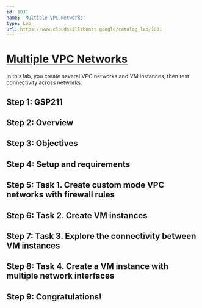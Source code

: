 ```yaml
---
id: 1031
name: 'Multiple VPC Networks'
type: Lab
url: https://www.cloudskillsboost.google/catalog_lab/1031
---
```


# [Multiple VPC Networks](https://www.cloudskillsboost.google/catalog_lab/1031)

In this lab, you create several VPC networks and VM instances, then test connectivity across networks.

## Step 1: GSP211

## Step 2: Overview

## Step 3: Objectives

## Step 4: Setup and requirements

## Step 5: Task 1. Create custom mode VPC networks with firewall rules

## Step 6: Task 2. Create VM instances

## Step 7: Task 3. Explore the connectivity between VM instances

## Step 8: Task 4. Create a VM instance with multiple network interfaces

## Step 9: Congratulations!
